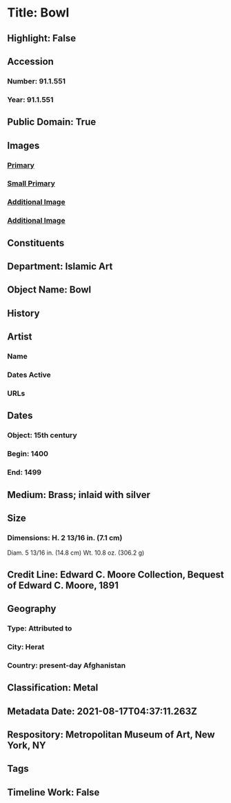 # Title: Bowl
## Highlight: False
## Accession
### Number: 91.1.551
### Year: 91.1.551
## Public Domain: True
## Images
### [Primary](https://images.metmuseum.org/CRDImages/is/original/sf91-1-551a.jpg)
### [Small Primary](https://images.metmuseum.org/CRDImages/is/web-large/sf91-1-551a.jpg)
### [Additional Image](https://images.metmuseum.org/CRDImages/is/original/sf91-1-551b.jpg)
### [Additional Image](https://images.metmuseum.org/CRDImages/is/original/sf91-1-551c.jpg)
## Constituents
## Department: Islamic Art
## Object Name: Bowl
## History
## Artist
### Name
### Dates Active
### URLs
## Dates
### Object: 15th century
### Begin: 1400
### End: 1499
## Medium: Brass; inlaid with silver
## Size
### Dimensions: H. 2 13/16 in. (7.1 cm)
Diam. 5 13/16 in. (14.8 cm)
Wt. 10.8 oz. (306.2 g)
## Credit Line: Edward C. Moore Collection, Bequest of Edward C. Moore, 1891
## Geography
### Type: Attributed to
### City: Herat
### Country: present-day Afghanistan
## Classification: Metal
## Metadata Date: 2021-08-17T04:37:11.263Z
## Respository: Metropolitan Museum of Art, New York, NY
## Tags
## Timeline Work: False